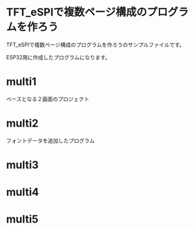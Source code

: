 # TFT_eSPIで複数ページ構成のプログラムを作ろう
TFT_eSPIで複数ページ構成のプログラムを作ろうのサンプルファイルです。

ESP32用に作成したプログラムになります。
# multi1
ベースとなる２画面のプロジェクト
# multi2
フォントデータを追加したプログラム
# multi3
# multi4
# multi5
